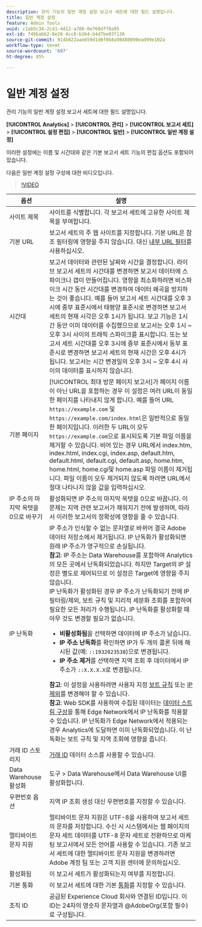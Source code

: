 ```yaml
---
description: 관리 기능의 일반 계정 설정 보고서 세트에 대한 필드 설명입니다.
title: 일반 계정 설정
feature: Admin Tools
uuid: c1ab5c34-2c41-4d12-a706-0e760dff8a95
exl-id: f49babb2-8e26-4cc6-b264-b4d7be93f130
source-git-commit: 914b822aae659d1d0f0b8a98480090ead99e102a
workflow-type: tm+mt
source-wordcount: '697'
ht-degree: 85%

---
```


# 일반 계정 설정

관리 기능의 일반 계정 설정 보고서 세트에 대한 필드 설명입니다.

**[!UICONTROL Analytics]** > **[!UICONTROL 관리]** > **[!UICONTROL 보고서 세트]** > **[!UICONTROL 설정 편집]** > **[!UICONTROL 일반]** > **[!UICONTROL 일반 계정 설정]**

이러한 설정에는 이름 및 시간대와 같은 기본 보고서 세트 기능의 편집 옵션도 포함되어 있습니다.

다음은 일반 계정 설정 구성에 대한 비디오입니다.

>[!VIDEO](https://video.tv.adobe.com/v/332330/?quality=12)

| 옵션 | 설명 |
|--- |--- |
| 사이트 제목 | 사이트를 식별합니다. 각 보고서 세트에 고유한 사이트 제목을 부여합니다. |
| 기본 URL | 보고서 세트의 주 웹 사이트를 지정합니다. 기본 URL은 참조 필터링에 영향을 주지 않습니다. 대신 [내부 URL 필터](/help/admin/admin/c-manage-report-suites/c-edit-report-suites/general/internal-url-filter-admin.md)를 사용하십시오. |
| 시간대 | 보고서 데이터와 관련된 날짜와 시간을 결정합니다.  라이브 보고서 세트의 시간대를 변경하면 보고서 데이터에 스파이크나 갭이 만들어집니다. 영향을 최소화하려면 비스파이크 시간 동안 시간대를 변경하여 데이터 왜곡을 방지하는 것이 좋습니다.  예를 들어 보고서 세트 시간대를 오후 3시에 중부 표준시에서 태평양 표준시로 변경하면 보고서 세트의 현재 시각은 오후 1시가 됩니다. 보고 기능은 1시간 동안 이미 데이터를 수집했으므로 보고서는 오후 1시 ~ 오후 3시 사이의 트래픽 스파이크를 표시합니다.  또는 보고서 세트 시간대를 오후 3시에 중부 표준시에서 동부 표준시로 변경하면 보고서 세트의 현재 시간은 오후 4시가 됩니다. 보고서는 시간 변경일의 오후 3시 ~ 오후 4시 사이의 데이터를 표시하지 않습니다. |
| 기본 페이지 | [!UICONTROL 최대 방문 페이지 보고서]가 페이지 이름이 아닌 URL을 포함하는 경우 이 설정은 여러 URL이 동일한 페이지를 나타내지 않게 합니다. 예를 들어 URL `https://example.com` 및 `https://example.com/index.html`은 일반적으로 동일한 페이지입니다. 이러한 두 URL이 모두 `https://example.com`으로 표시되도록 기본 파일 이름을 제거할 수 있습니다. 비어 있는 경우 URL에서 index.htm, index.html, index.cgi, index.asp, default.htm, default.html, default.cgi, default.asp, home.htm, home.html, home.cgi및 home.asp 파일 이름이 제거됩니다.  파일 이름이 모두 제거되지 않도록 하려면 URL에서 절대 나타나지 않을 값을 입력하십시오. |
| IP 주소의 마지막 옥텟을 0으로 바꾸기 | 활성화되면 IP 주소의 마지막 옥텟을 0으로 바꿉니다. 이 문제는 지역 관련 보고서가 채워지기 전에 발생하며, 따라서 이러한 보고서의 정확성에 영향을 줄 수 있습니다. |
| IP 난독화 | IP 주소가 인식할 수 없는 문자열로 바뀌어 결국 Adobe 데이터 저장소에서 제거됩니다. IP 난독화가 활성화되면 원래 IP 주소가 영구적으로 손실됩니다. <br> **참고**: IP 주소는 Data Warehouse를 포함하여 Analytics의 모든 곳에서 난독화되었습니다. 하지만 Target의 IP 설정은 별도로 제어되므로 이 설정은 Target에 영향을 주지 않습니다.<br> IP 난독화가 활성화된 경우 IP 주소가 난독화되기 전에 IP 필터링/제외, 보트 규칙 및 지리적 세분화 조회를 포함하여 필요한 모든 처리가 수행됩니다. IP 난독화를 활성화할 때 아무 것도 변경할 필요가 없습니다.<ul><li>**비활성화됨**&#x200B;을 선택하면 데이터에 IP 주소가 남습니다.</li><li>**IP 주소 난독화**&#x200B;를 확인하면 IP가 두 개의 콜론 뒤에 해시된 값(예: `::1932023538`)으로 변경됩니다.</li><li>**IP 주소 제거**&#x200B;를 선택하면 지역 조회 후 데이터에서 IP 주소가 `::X.X.X.X`로 변경됩니다.</li></ul>**참고**: 이 설정을 사용하려면 사용자 지정 [보트 규칙](/help/admin/admin/c-manage-report-suites/c-edit-report-suites/general/bot-removal/bot-rules.md) 또는 [IP 제외](/help/admin/admin/exclude-ip.md)를 변경해야 할 수 있습니다.<br> **참고**: Web SDK를 사용하여 수집된 데이터는 [데이터 스트림 구성](https://experienceleague.adobe.com/docs/experience-platform/datastreams/configure.html#@advanced-options)을 통해 Edge Network에서 IP 난독화를 적용할 수 있습니다. IP 난독화가 Edge Network에서 적용되는 경우 Analytics에 도달하면 이미 난독화되었습니다. 이 난독화는 보트 규칙 및 지역 조회에 영향을 줍니다. |
| 거래 ID 스토리지 | [거래 ID](/help/import/data-sources/transactionid.md) 데이터 소스를 사용할 수 있습니다. |
| Data Warehouse 활성화 | 도구 > Data Warehouse에서 Data Warehouse UI를 활성화합니다. |
| 우편번호 옵션 | 지역 IP 조회 생성 대신 우편번호를 지정할 수 있습니다. |
| 멀티바이트 문자 지원 | 멀티바이트 문자 지원은 UTF-8을 사용하여 보고서 세트의 문자를 저장합니다. 수신 시 시스템에서는 웹 페이지의 문자 세트 데이터를 UTF-8 문자 세트로 전환하므로 마케팅 보고서에서 모든 언어를 사용할 수 있습니다. 기존 보고서 세트에 대한 멀티바이트 문자 지원을 변경하려면 Adobe 계정 팀 또는 고객 지원 센터에 문의하십시오. |
| 활성화됨 | 이 보고서 세트가 활성화되는지 여부를 지정합니다. |
| 기본 통화 | 이 보고서 세트에 대한 기본 [통화](https://experienceleague.adobe.com/docs/analytics/implementation/vars/config-vars/currencycode.html)를 지정할 수 있습니다. |
| 조직 ID | 공급된 Experience Cloud 회사와 연결된 ID입니다. 이 ID는 24자의 영숫자 문자열과 @AdobeOrg(포함 필수)로 구성됩니다. |
